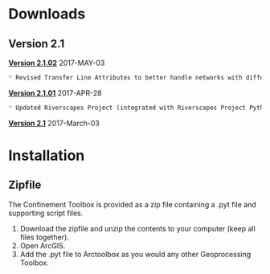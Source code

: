 # Downloads

## Version 2.1

**[Version 2.1.02](Downloads/arcGNAT_2.1.02.zip)** 2017-MAY-03

```markdown
* Revised Transfer Line Attributes to better handle networks with differing spatial extents.
```

**[Version 2.1.01](Downloads/arcGNAT_2.1.01.zip)** 2017-APR-28 

```markdown
* Updated Riverscapes Project (integrated with Riverscapes Project Python module)
```

**[Version 2.1](Downloads/GNAT_2.1_20170303.zip)** 2017-March-03

# Installation

## Zipfile

The Confinement Toolbox is provided as a zip file containing a .pyt file and supporting script files. 

1. Download the zipfile and unzip the contents to your computer (keep all files together).
2. Open ArcGIS.
3. Add the .pyt file to Arctoolbox as you would any other Geoprocessing Toolbox.
